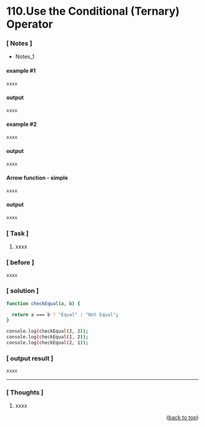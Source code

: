 <a name="topage"></a>

# 110.Use the Conditional (Ternary) Operator

### [ Notes ]
  * Notes_1

#### example #1

```sh
xxxx
```

#### output
```sh
xxxx
```

#### example #2

```sh
xxxx
```

#### output
```sh
xxxx
```

#### Arrow function - simple

```sh
xxxx
```

#### output
```sh
xxxx
```

### [ Task ]
  1. xxxx


### [ before ]

```sh
xxxx
```

### [ solution ]

```sh
function checkEqual(a, b) {

  return a === b ? "Equal" : "Not Equal";
}

console.log(checkEqual(2, 2));
console.log(checkEqual(1, 2));
console.log(checkEqual(2, 1));
```

### [ output result ]

```sh
xxxx
```

-----

### [ Thoughts ]

  1. xxxx
  

<p align="right">(<a href="#topage">back to top</a>)</p>
<br/>
<br/>
